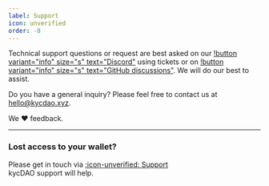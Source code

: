 ```yaml
---
label: Support
icon: unverified
order: -8
---
```


Technical support questions or request are best asked on our [!button variant="info" size="s" text="Discord"](https://discord.kycdao.xyz/) using tickets or on [!button variant="info" size="s" text="GitHub discussions"](https://github.com/orgs/kycdao/discussions). We will do our best to assist.

Do you have a general inquiry? Please feel free to contact us at hello@kycdao.xyz.

We ❤️ feedback.

---

### Lost access to your wallet?

Please get in touch via [:icon-unverified: Support](/support.md) <br>
kycDAO support will help. 
